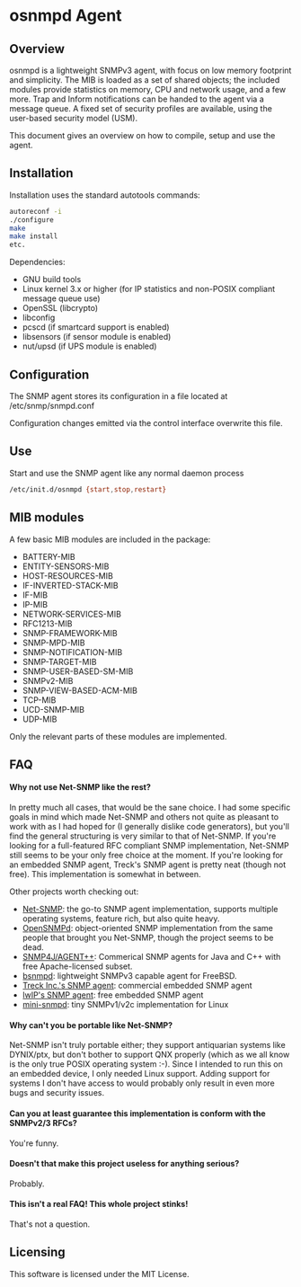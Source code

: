 osnmpd Agent
============

## Overview

osnmpd is a lightweight SNMPv3 agent, with focus on low memory footprint and simplicity.  The MIB is loaded as a set of shared objects; the included modules provide statistics on memory, CPU and network usage, and a few more.  Trap and Inform notifications can be handed to the agent via a message queue.  A fixed set of security profiles are available, using the user-based security model (USM).

This document gives an overview on how to compile, setup and use the agent.

## Installation

Installation uses the standard autotools commands:

```sh
autoreconf -i
./configure
make
make install
etc.
```

Dependencies:
- GNU build tools
- Linux kernel 3.x or higher (for IP statistics and non-POSIX compliant message queue use)
- OpenSSL (libcrypto)
- libconfig
- pcscd (if smartcard support is enabled)
- libsensors (if sensor module is enabled)
- nut/upsd (if UPS module is enabled)

## Configuration

The SNMP agent stores its configuration in a file located at /etc/snmp/snmpd.conf

Configuration changes emitted via the control interface overwrite this file.

## Use

Start and use the SNMP agent like any normal daemon process

```sh
/etc/init.d/osnmpd {start,stop,restart}
```

## MIB modules

A few basic MIB modules are included in the package:

- BATTERY-MIB
- ENTITY-SENSORS-MIB
- HOST-RESOURCES-MIB
- IF-INVERTED-STACK-MIB
- IF-MIB
- IP-MIB
- NETWORK-SERVICES-MIB
- RFC1213-MIB
- SNMP-FRAMEWORK-MIB
- SNMP-MPD-MIB
- SNMP-NOTIFICATION-MIB
- SNMP-TARGET-MIB
- SNMP-USER-BASED-SM-MIB
- SNMPv2-MIB
- SNMP-VIEW-BASED-ACM-MIB
- TCP-MIB
- UCD-SNMP-MIB
- UDP-MIB

Only the relevant parts of these modules are implemented.

## FAQ

#### Why not use Net-SNMP like the rest?

In pretty much all cases, that would be the sane choice.  I had some specific goals in mind which made Net-SNMP and others not quite as pleasant to work with as I had hoped for (I generally dislike code generators), but you'll find the general structuring is very similar to that of Net-SNMP.  If you're looking for a full-featured RFC compliant SNMP implementation, Net-SNMP still seems to be your only free choice at the moment.  If you're looking for an embedded SNMP agent, Treck's SNMP agent is pretty neat (though not free).  This implementation is somewhat in between.

Other projects worth checking out:
- [Net-SNMP](http://www.net-snmp.org/): the go-to SNMP agent implementation, supports multiple operating systems, feature rich, but also quite heavy.
- [OpenSNMPd](http://opensnmp.sourceforge.net/sourceforge.net/projects/opensnmp/): object-oriented SNMP implementation from the same people that brought you Net-SNMP, though the project seems to be dead.
- [SNMP4J/AGENT++](http://www.agentpp.com/): Commerical SNMP agents for Java and C++ with free Apache-licensed subset.
- [bsnmpd](https://wiki.freebsd.org/Bsnmp): lightweight SNMPv3 capable agent for FreeBSD.
- [Treck Inc.'s SNMP agent](http://www.treck.com/treck-snmp-datasheet): commercial embedded SNMP agent
- [lwIP's SNMP agent](http://savannah.nongnu.org/projects/lwip/): free embedded SNMP agent
- [mini-snmpd](http://troglobit.github.io/mini-snmpd.html): tiny SNMPv1/v2c implementation for Linux

#### Why can't you be portable like Net-SNMP?

Net-SNMP isn't truly portable either; they support antiquarian systems like DYNIX/ptx, but don't bother to support QNX properly (which as we all know is the only true POSIX operating system :-).  Since I intended to run this on an embedded device, I only needed Linux support.  Adding support for systems I don't have access to would probably only result in even more bugs and security issues.

#### Can you at least guarantee this implementation is conform with the SNMPv2/3 RFCs?

You're funny.

#### Doesn't that make this project useless for anything serious?

Probably.

#### This isn't a real FAQ! This whole project stinks!

That's not a question.

## Licensing

This software is licensed under the MIT License.

